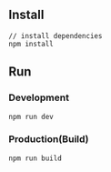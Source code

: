 


## Install
```bush
// install dependencies
npm install
```
## Run
### Development
```bush
npm run dev
```
### Production(Build)
```bush
npm run build
```